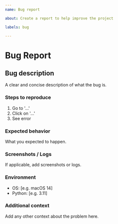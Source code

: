 ```yaml
---
name: Bug report

about: Create a report to help improve the project

labels: bug

---
```


# Bug Report

## Bug description

A clear and concise description of what the bug is.

### Steps to reproduce

1. Go to '...'
2. Click on '...'
3. See error

### Expected behavior

What you expected to happen.

### Screenshots / Logs

If applicable, add screenshots or logs.

### Environment

- OS: [e.g. macOS 14]
- Python: [e.g. 3.11]

### Additional context

Add any other context about the problem here.
